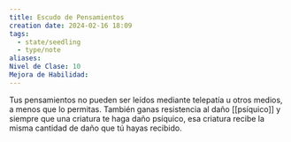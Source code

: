 ```yaml
---
title: Escudo de Pensamientos
creation date: 2024-02-16 18:09
tags:
  - state/seedling
  - type/note
aliases: 
Nivel de Clase: 10
Mejora de Habilidad:
---
```

Tus pensamientos no pueden ser leídos mediante telepatía u otros medios, a menos que lo
permitas. También ganas resistencia al daño [[psíquico]] y siempre que una criatura te haga daño
psíquico, esa criatura recibe la misma cantidad de daño que tú hayas recibido.

